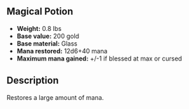 ## Magical Potion

- **Weight:** 0.8 lbs
- **Base value:** 200 gold
- **Base material:** Glass
- **Mana restored:** 12d6+40 mana
- **Maximum mana gained:** +/-1 if blessed at max or cursed

## Description

Restores a large amount of mana.
